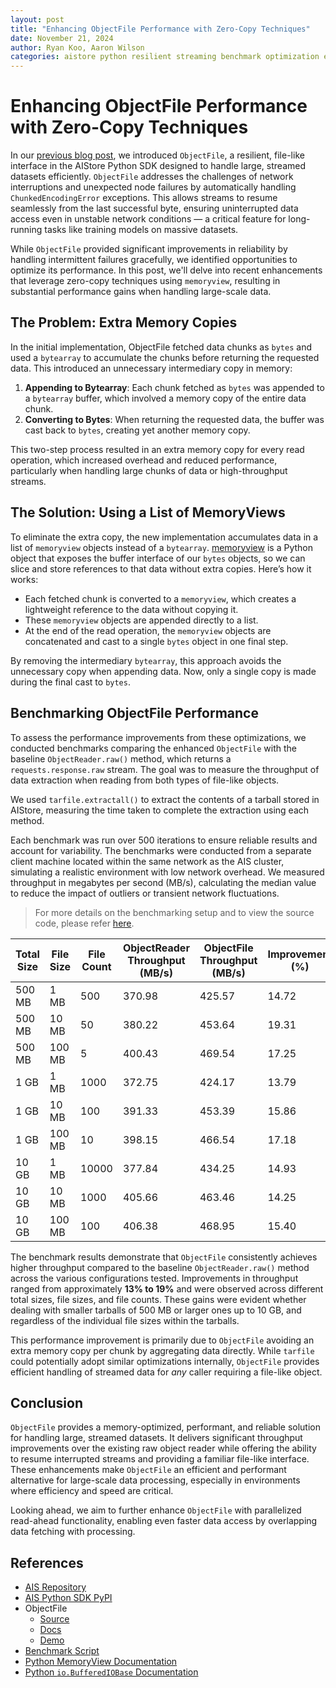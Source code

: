 ```yaml
---
layout: post
title: "Enhancing ObjectFile Performance with Zero-Copy Techniques"
date: November 21, 2024
author: Ryan Koo, Aaron Wilson
categories: aistore python resilient streaming benchmark optimization enhancements
---
```


# Enhancing ObjectFile Performance with Zero-Copy Techniques

In our [previous blog post](https://aistore.nvidia.com/blog/2024/09/26/resilient-streaming-with-object-file), we introduced `ObjectFile`, a resilient, file-like interface in the AIStore Python SDK designed to handle large, streamed datasets efficiently. `ObjectFile` addresses the challenges of network interruptions and unexpected node failures by automatically handling `ChunkedEncodingError` exceptions. This allows streams to resume seamlessly from the last successful byte, ensuring uninterrupted data access even in unstable network conditions — a critical feature for long-running tasks like training models on massive datasets.

While `ObjectFile` provided significant improvements in reliability by handling intermittent failures gracefully, we identified opportunities to optimize its performance. In this post, we'll delve into recent enhancements that leverage zero-copy techniques using `memoryview`, resulting in substantial performance gains when handling large-scale data.


## The Problem: Extra Memory Copies

In the initial implementation, ObjectFile fetched data chunks as `bytes` and used a `bytearray` to accumulate the chunks before returning the requested data. This introduced an unnecessary intermediary copy in memory:

1. **Appending to Bytearray**: Each chunk fetched as `bytes` was appended to a `bytearray` buffer, which involved a memory copy of the entire data chunk.
2. **Converting to Bytes**: When returning the requested data, the buffer was cast back to `bytes`, creating yet another memory copy.

This two-step process resulted in an extra memory copy for every read operation, which increased overhead and reduced performance, particularly when handling large chunks of data or high-throughput streams.


## The Solution: Using a List of MemoryViews

To eliminate the extra copy, the new implementation accumulates data in a list of `memoryview` objects instead of a `bytearray`. [memoryview](https://docs.python.org/3/c-api/memoryview.html) is a Python object that exposes the buffer interface of our `bytes` objects, so we can slice and store references to that data without extra copies. Here’s how it works:

- Each fetched chunk is converted to a `memoryview`, which creates a lightweight reference to the data without copying it.
- These `memoryview` objects are appended directly to a list.
- At the end of the read operation, the `memoryview` objects are concatenated and cast to a single `bytes` object in one final step.

By removing the intermediary `bytearray`, this approach avoids the unnecessary copy when appending data. Now, only a single copy is made during the final cast to `bytes`.


## Benchmarking ObjectFile Performance

To assess the performance improvements from these optimizations, we conducted benchmarks comparing the enhanced `ObjectFile` with the baseline `ObjectReader.raw()` method, which returns a `requests.response.raw` stream. The goal was to measure the throughput of data extraction when reading from both types of file-like objects.

We used `tarfile.extractall()` to extract the contents of a tarball stored in AIStore, measuring the time taken to complete the extraction using each method.

Each benchmark was run over 500 iterations to ensure reliable results and account for variability. The benchmarks were conducted from a separate client machine located within the same network as the AIS cluster, simulating a realistic environment with low network overhead. We measured throughput in megabytes per second (MB/s), calculating the median value to reduce the impact of outliers or transient network fluctuations.

> For more details on the benchmarking setup and to view the source code, please refer [here](https://github.com/NVIDIA/aistore/blob/main/python/examples/sdk/object_file/obj-read-benchmark.py).


| Total Size | File Size | File Count | ObjectReader Throughput (MB/s) | ObjectFile Throughput (MB/s) | Improvement (%) |
|------------|-----------|------------|--------------------------------|------------------------------|-----------------|
| 500 MB | 1 MB | 500 | 370.98 | 425.57 | 14.72 |
| 500 MB | 10 MB | 50 | 380.22 | 453.64 | 19.31 |
| 500 MB | 100 MB | 5 | 400.43 | 469.54 | 17.25 |
| 1 GB | 1 MB | 1000 | 372.75 | 424.17 | 13.79 |
| 1 GB | 10 MB | 100 | 391.33 | 453.39 | 15.86 |
| 1 GB | 100 MB | 10 | 398.15 | 466.54 | 17.18 |
| 10 GB | 1 MB | 10000 | 377.84 | 434.25 | 14.93 |
| 10 GB | 10 MB | 1000 | 405.66 | 463.46 | 14.25 |
| 10 GB | 100 MB | 100 | 406.38 | 468.95 | 15.40 |

The benchmark results demonstrate that `ObjectFile` consistently achieves higher throughput compared to the baseline `ObjectReader.raw()` method across the various configurations tested. Improvements in throughput ranged from approximately **13% to 19%** and were observed across different total sizes, file sizes, and file counts. These gains were evident whether dealing with smaller tarballs of 500 MB or larger ones up to 10 GB, and regardless of the individual file sizes within the tarballs.

This performance improvement is primarily due to `ObjectFile` avoiding an extra memory copy per chunk by aggregating data directly. While `tarfile` could potentially adopt similar optimizations internally, `ObjectFile` provides efficient handling of streamed data for _any_ caller requiring a file-like object.

## Conclusion

`ObjectFile` provides a memory-optimized, performant, and reliable solution for handling large, streamed datasets. It delivers significant throughput improvements over the existing raw object reader while offering the ability to resume interrupted streams and providing a familiar file-like interface. These enhancements make `ObjectFile` an efficient and performant alternative for large-scale data processing, especially in environments where efficiency and speed are critical.

Looking ahead, we aim to further enhance `ObjectFile` with parallelized read-ahead functionality, enabling even faster data access by overlapping data fetching with processing.


## References

- [AIS Repository](https://github.com/NVIDIA/aistore)
- [AIS Python SDK PyPI](https://pypi.org/project/aistore/)
- ObjectFile
    - [Source](https://github.com/NVIDIA/aistore/blob/main/python/aistore/sdk/obj/obj_file/object_file.py)
    - [Docs](https://github.com/NVIDIA/aistore/blob/main/docs/python_sdk.md#obj.obj_file.object_file.ObjectFile)
    - [Demo](https://github.com/NVIDIA/aistore/blob/main/python/examples/sdk/resilient-streaming-object-file.ipynb)
- [Benchmark Script](https://github.com/NVIDIA/aistore/blob/main/python/examples/sdk/object_file/obj-read-benchmark.py)
- [Python MemoryView Documentation](https://docs.python.org/3/c-api/memoryview.html)
- [Python `io.BufferedIOBase` Documentation](https://docs.python.org/3/library/io.html#io.BufferedIOBase)
